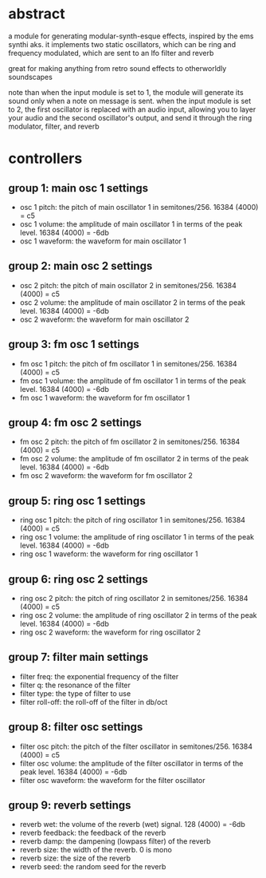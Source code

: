 # abstract

a module for generating modular-synth-esque effects, inspired by the ems synthi aks. it implements two static oscillators, which can be ring and frequency modulated, which are sent to an lfo filter and reverb

great for making anything from retro sound effects to otherworldly soundscapes

note than when the input module is set to 1, the module will generate its sound only when a note on message is sent. when the input module is set to 2, the first oscillator is replaced with an audio input, allowing you to layer your audio and the second oscillator's output, and send it through the ring modulator, filter, and reverb

# controllers

## group 1: main osc 1 settings

- osc 1 pitch: the pitch of main oscillator 1 in semitones/256. 16384 (4000) = c5
- osc 1 volume: the amplitude of main oscillator 1 in terms of the peak level. 16384 (4000) = -6db
- osc 1 waveform: the waveform for main oscillator 1

## group 2: main osc 2 settings

- osc 2 pitch: the pitch of main oscillator 2 in semitones/256. 16384 (4000) = c5
- osc 2 volume: the amplitude of main oscillator 2 in terms of the peak level. 16384 (4000) = -6db
- osc 2 waveform: the waveform for main oscillator 2

## group 3: fm osc 1 settings

- fm osc 1 pitch: the pitch of fm oscillator 1 in semitones/256. 16384 (4000) = c5
- fm osc 1 volume: the amplitude of fm oscillator 1 in terms of the peak level. 16384 (4000) = -6db
- fm osc 1 waveform: the waveform for fm oscillator 1

## group 4: fm osc 2 settings

- fm osc 2 pitch: the pitch of fm oscillator 2 in semitones/256. 16384 (4000) = c5
- fm osc 2 volume: the amplitude of fm oscillator 2 in terms of the peak level. 16384 (4000) = -6db
- fm osc 2 waveform: the waveform for fm oscillator 2

## group 5: ring osc 1 settings

- ring osc 1 pitch: the pitch of ring oscillator 1 in semitones/256. 16384 (4000) = c5
- ring osc 1 volume: the amplitude of ring oscillator 1 in terms of the peak level. 16384 (4000) = -6db
- ring osc 1 waveform: the waveform for ring oscillator 1

## group 6: ring osc 2 settings

- ring osc 2 pitch: the pitch of ring oscillator 2 in semitones/256. 16384 (4000) = c5
- ring osc 2 volume: the amplitude of ring oscillator 2 in terms of the peak level. 16384 (4000) = -6db
- ring osc 2 waveform: the waveform for ring oscillator 2

## group 7: filter main settings

- filter freq: the exponential frequency of the filter
- filter q: the resonance of the filter
- filter type: the type of filter to use
- filter roll-off: the roll-off of the filter in db/oct

## group 8: filter osc settings

- filter osc pitch: the pitch of the filter oscillator in semitones/256. 16384 (4000) = c5
- filter osc volume: the amplitude of the filter oscillator in terms of the peak level. 16384 (4000) = -6db
- filter osc waveform: the waveform for the filter oscillator

## group 9: reverb settings

- reverb wet: the volume of the reverb (wet) signal. 128 (4000) = -6db
- reverb feedback: the feedback of the reverb
- reverb damp: the dampening (lowpass filter) of the reverb
- reverb size: the width of the reverb. 0 is mono
- reverb size: the size of the reverb
- reverb seed: the random seed for the reverb